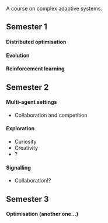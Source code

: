 A course on complex adaptive systems.

## Semester 1

#### Distributed optimisation


#### Evolution


#### Reinforcement learning


## Semester 2

#### Multi-agent settings

* Collaboration and competition

#### Exploration

* Curiosity
* Creativity
* ?

#### Signalling

* Collaboration!?

## Semester 3

#### Optimisation (another one...)

<!--
- cryptography
- ?

-->